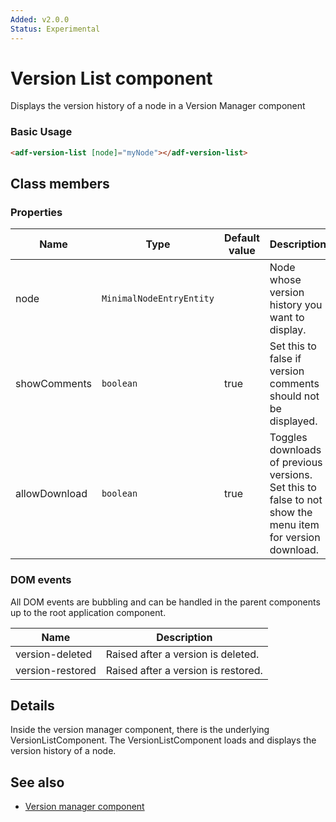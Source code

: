 ```yaml
---
Added: v2.0.0
Status: Experimental
---
```

# Version List component

Displays the version history of a node in a Version Manager component

### Basic Usage

```html
<adf-version-list [node]="myNode"></adf-version-list>
```

## Class members

### Properties

| Name | Type | Default value | Description |
| ---- | ---- | ------------- | ----------- |
| node | `MinimalNodeEntryEntity` |  | Node whose version history you want to display.  |
| showComments | `boolean` | true |  Set this to false if version comments should not be displayed.  |
| allowDownload | `boolean` | true |  Toggles downloads of previous versions. Set this to false to not show the menu item for version download.  |

### DOM events

All DOM events are bubbling and can be handled in the parent components up to the root application component.

| Name | Description |
| --- | --- |
| version-deleted | Raised after a version is deleted. |
| version-restored | Raised after a version is restored. |

## Details

Inside the version manager component, there is the underlying VersionListComponent.
The VersionListComponent loads and displays the version history of a node.

## See also

-   [Version manager component](version-manager.component.md)
